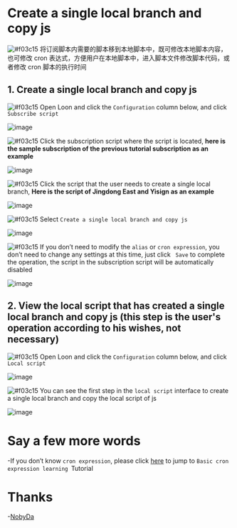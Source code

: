 # Create a single local branch and copy js

![#f03c15](https://placehold.it/15/f03c15/000000?text=+) 将订阅脚本内需要的脚本移到本地脚本中，既可修改本地脚本内容，也可修改 cron 表达式，方便用户在本地脚本中，进入脚本文件修改脚本代码，或者修改 cron 脚本的执行时间

## 1. Create a single local branch and copy js

![#f03c15](https://placehold.it/15/f03c15/000000?text=+) Open Loon and click the `Configuration` column below, and click `Subscribe script`

![image](https://raw.githubusercontent.com/chiupam/tutorial-image/master/Loon/Plus_EN/Remote_Script.jpg)

![#f03c15](https://placehold.it/15/f03c15/000000?text=+) Click the subscription script where the script is located, **here is the sample subscription of the previous tutorial subscription as an example**

![image](https://raw.githubusercontent.com/chiupam/tutorial-image/master/Loon/Plus_EN/Branch_1.jpg)

![#f03c15](https://placehold.it/15/f03c15/000000?text=+) Click the script that the user needs to create a single local branch, **Here is the script of Jingdong East and Yisign as an example**

![image](https://raw.githubusercontent.com/chiupam/tutorial-image/master/Loon/Plus_EN/Branch_2.jpg)

![#f03c15](https://placehold.it/15/f03c15/000000?text=+) Select `Create a single local branch and copy js`

![image](https://raw.githubusercontent.com/chiupam/tutorial-image/master/Loon/Plus_EN/Branch_3_2.jpg)

![#f03c15](https://placehold.it/15/f03c15/000000?text=+) If you don’t need to modify the `alias` or `cron expression`, you don’t need to change any settings at this time, just click ` Save` to complete the operation, the script in the subscription script will be automatically disabled

![image](https://raw.githubusercontent.com/chiupam/tutorial-image/master/Loon/Plus_EN/Branch_4_2.jpg)

## 2. View the local script that has created a single local branch and copy js (this step is the user's operation according to his wishes, not necessary)

![#f03c15](https://placehold.it/15/f03c15/000000?text=+) Open Loon and click the `Configuration` column below, and click `Local script`

![image](https://raw.githubusercontent.com/chiupam/tutorial-image/master/Loon/Plus_EN/Local_Script.jpg)

![#f03c15](https://placehold.it/15/f03c15/000000?text=+) You can see the first step in the `local script` interface to create a single local branch and copy the local script of js

![image](https://raw.githubusercontent.com/chiupam/tutorial-image/master/Loon/Plus_EN/Branch_5.jpg)

# Say a few more words

-If you don’t know `cron expression`, please click [here](https://github.com/chiupam/tutorial/blob/master/Loon/Plus_EN/cron_EN.md) to jump to `Basic cron expression learning `Tutorial

# Thanks

-[NobyDa](https://github.com/NobyDa/Script/blob/master/JD-DailyBonus/JD_DailyBonus.js)
